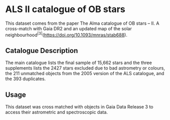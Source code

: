 # ALS II catalogue of OB stars

This dataset comes from the paper The Alma catalogue of OB stars – II. A cross-match with Gaia DR2 and an updated map of the solar neighbourhood<sup>[3]</sup>(https://doi.org/10.1093/mnras/stab688). 

## Catalogue Description

The main catalogue lists the final sample of 15,662 stars and the three supplements lists the 2427 stars excluded due to bad astrometry or colours, the 211 unmatched objects from the 2005 version of the ALS catalogue, and the 393 duplicates.

## Usage

This dataset was cross matched with objects in Gaia Data Release 3 to access their astrometric and spectroscopic data.